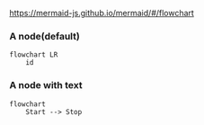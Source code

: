 https://mermaid-js.github.io/mermaid/#/flowchart

### A node(default)

```mermaid
flowchart LR
    id
```

### A node with text

```mermaid
flowchart
    Start --> Stop
```